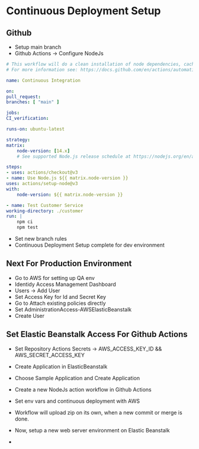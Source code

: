 # Continuous Deployment Setup

**Github**
-
- Setup main branch
- Github Actions -> Configure NodeJs
```yml
# This workflow will do a clean installation of node dependencies, cache/restore them, build the source code and run tests across different versions of node
# For more information see: https://docs.github.com/en/actions/automating-builds-and-tests/building-and-testing-nodejs

name: Continuous Integration

on:
pull_request:
branches: [ "main" ]

jobs:
CI_verification:

runs-on: ubuntu-latest

strategy:
matrix:
    node-version: [14.x]
    # See supported Node.js release schedule at https://nodejs.org/en/about/releases/

steps:
- uses: actions/checkout@v3
- name: Use Node.js ${{ matrix.node-version }}
uses: actions/setup-node@v3
with:
    node-version: ${{ matrix.node-version }}

- name: Test Customer Service
working-directory: ./customer
run: |
    npm ci
    npm test
```
- Set new branch rules
- Continuous Deployment Setup complete for dev environment

**Next For Production Environment**
-
- Go to AWS for setting up QA env
- Identidy Access Management Dashboard
- Users -> Add User
- Set Access Key for Id and Secret Key
- Go to Attach existing policies directly
- Set AdministrationAccess-AWSElasticBeanstalk
- Create User

**Set Elastic Beanstalk Access For Github Actions**
- 
- Set Repository Actions Secrets -> AWS_ACCESS_KEY_ID && AWS_SECRET_ACCESS_KEY
- Create Application in ElasticBeanstalk
- Choose Sample Application and Create Application

- Create a new NodeJs action workflow in Github Actions
- Set env vars and continuous deployment with AWS

- Workflow will upload zip on its own, when a new commit or merge is done.

- Now, setup a new web server environment on Elastic Beanstalk
- 